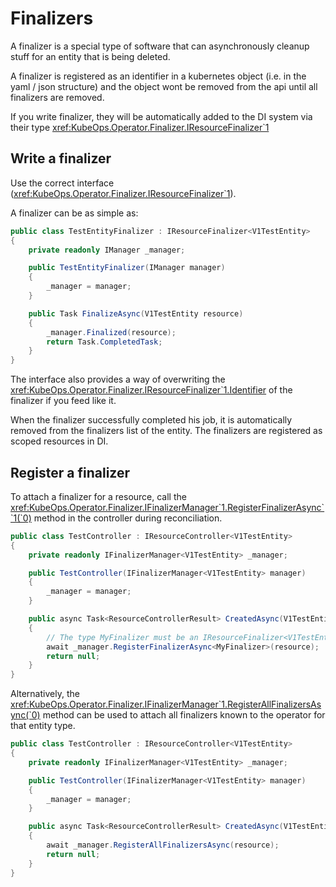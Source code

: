 # Finalizers

A finalizer is a special type of software that can asynchronously
cleanup stuff for an entity that is being deleted.

A finalizer is registered as an identifier in a kubernetes
object (i.e. in the yaml / json structure) and the object
wont be removed from the api until all finalizers are removed.

If you write finalizer, they will be automatically added to the
DI system via their type <xref:KubeOps.Operator.Finalizer.IResourceFinalizer`1>

## Write a finalizer

Use the correct interface (<xref:KubeOps.Operator.Finalizer.IResourceFinalizer`1>).

A finalizer can be as simple as:

```csharp
public class TestEntityFinalizer : IResourceFinalizer<V1TestEntity>
{
    private readonly IManager _manager;

    public TestEntityFinalizer(IManager manager)
    {
        _manager = manager;
    }

    public Task FinalizeAsync(V1TestEntity resource)
    {
        _manager.Finalized(resource);
        return Task.CompletedTask;
    }
}
```

The interface also provides a way of overwriting the
<xref:KubeOps.Operator.Finalizer.IResourceFinalizer`1.Identifier> of the finalizer if you feed like it.

When the finalizer successfully completed his job, it is automatically removed
from the finalizers list of the entity. The finalizers are registered
as scoped resources in DI.

## Register a finalizer

To attach a finalizer for a resource, call the
<xref:KubeOps.Operator.Finalizer.IFinalizerManager`1.RegisterFinalizerAsync``1(`0)>
method in the controller during reconciliation.

```csharp
public class TestController : IResourceController<V1TestEntity>
{
    private readonly IFinalizerManager<V1TestEntity> _manager;

    public TestController(IFinalizerManager<V1TestEntity> manager)
    {
        _manager = manager;
    }

    public async Task<ResourceControllerResult> CreatedAsync(V1TestEntity resource)
    {
        // The type MyFinalizer must be an IResourceFinalizer<V1TestEntity>
        await _manager.RegisterFinalizerAsync<MyFinalizer>(resource);
        return null;
    }
}
```

Alternatively, the <xref:KubeOps.Operator.Finalizer.IFinalizerManager`1.RegisterAllFinalizersAsync(`0)>
method can be used to attach all finalizers known to the operator for that entity type.

```csharp
public class TestController : IResourceController<V1TestEntity>
{
    private readonly IFinalizerManager<V1TestEntity> _manager;

    public TestController(IFinalizerManager<V1TestEntity> manager)
    {
        _manager = manager;
    }

    public async Task<ResourceControllerResult> CreatedAsync(V1TestEntity resource)
    {
        await _manager.RegisterAllFinalizersAsync(resource);
        return null;
    }
}
```
